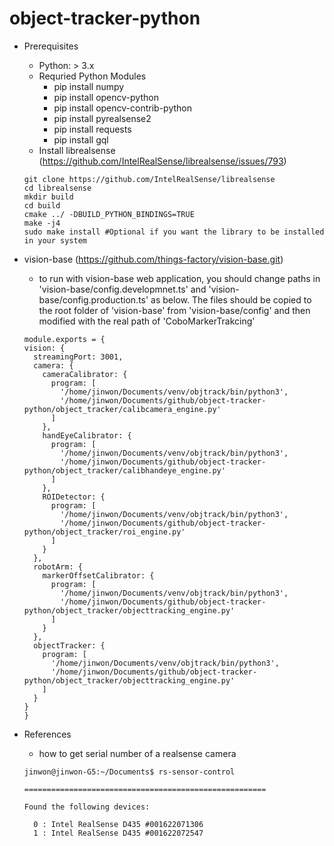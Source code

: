 # object-tracker-python

- Prerequisites

  - Python: > 3.x
  - Requried Python Modules
    - pip install numpy
    - pip install opencv-python
    - pip install opencv-contrib-python
    - pip install pyrealsense2
    - pip install requests
    - pip install gql
  - Install librealsense (https://github.com/IntelRealSense/librealsense/issues/793)

  ```
  git clone https://github.com/IntelRealSense/librealsense
  cd librealsense
  mkdir build
  cd build
  cmake ../ -DBUILD_PYTHON_BINDINGS=TRUE
  make -j4
  sudo make install #Optional if you want the library to be installed in your system
  ```

- vision-base (https://github.com/things-factory/vision-base.git)

  - to run with vision-base web application, you should change paths in 'vision-base/config.developmnet.ts' and 'vision-base/config.production.ts' as below.
    The files should be copied to the root folder of 'vision-base' from 'vision-base/config' and then modified with the real path of 'CoboMarkerTrakcing'

  ```
  module.exports = {
  vision: {
    streamingPort: 3001,
    camera: {
      cameraCalibrator: {
        program: [
          '/home/jinwon/Documents/venv/objtrack/bin/python3',
          '/home/jinwon/Documents/github/object-tracker-python/object_tracker/calibcamera_engine.py'
        ]
      },
      handEyeCalibrator: {
        program: [
          '/home/jinwon/Documents/venv/objtrack/bin/python3',
          '/home/jinwon/Documents/github/object-tracker-python/object_tracker/calibhandeye_engine.py'
        ]
      },
      ROIDetector: {
        program: [
          '/home/jinwon/Documents/venv/objtrack/bin/python3',
          '/home/jinwon/Documents/github/object-tracker-python/object_tracker/roi_engine.py'
        ]
      }
    },
    robotArm: {
      markerOffsetCalibrator: {
        program: [
          '/home/jinwon/Documents/venv/objtrack/bin/python3',
          '/home/jinwon/Documents/github/object-tracker-python/object_tracker/objecttracking_engine.py'
        ]
      }
    },
    objectTracker: {
      program: [
        '/home/jinwon/Documents/venv/objtrack/bin/python3',
        '/home/jinwon/Documents/github/object-tracker-python/object_tracker/objecttracking_engine.py'
      ]
    }
  }
  }
  ```

- References

  - how to get serial number of a realsense camera

  ```
  jinwon@jinwon-G5:~/Documents$ rs-sensor-control

  ======================================================

  Found the following devices:

    0 : Intel RealSense D435 #001622071306
    1 : Intel RealSense D435 #001622072547
  ```
